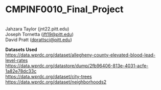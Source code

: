 # CMPINF0010_Final_Project
<br> Jahzara Taylor (jnt22.pitt.edu)
<br> Joseph Tornetta (jft19@pitt.edu)
<br> David Pratt (dprattsci@pitt.edu)

**Datasets Used**
<br> https://data.wprdc.org/dataset/allegheny-county-elevated-blood-lead-level-rates
<br> https://data.wprdc.org/datastore/dump/2fb96406-813e-4031-acfe-1a82e78dc33c
<br> https://data.wprdc.org/dataset/city-trees
<br> https://data.wprdc.org/dataset/neighborhoods2
